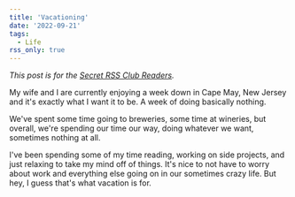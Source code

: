```yaml
---
title: 'Vacationing'
date: '2022-09-21'
tags:
  - Life
rss_only: true
---
```


*This post is for the [Secret RSS Club Readers](https://kpwags.com/posts/2022/08/15/welcome-to-the-rss-club).*
<!-- excerpt -->

My wife and I are currently enjoying a week down in Cape May, New Jersey and it's exactly what I want it to be. A week of doing basically nothing.

We've spent some time going to breweries, some time at wineries, but overall, we're spending our time our way, doing whatever we want, sometimes nothing at all.

I've been spending some of my time reading, working on side projects, and just relaxing to take my mind off of things. It's nice to not have to worry about work and everything else going on in our sometimes crazy life. But hey, I guess that's what vacation is for.